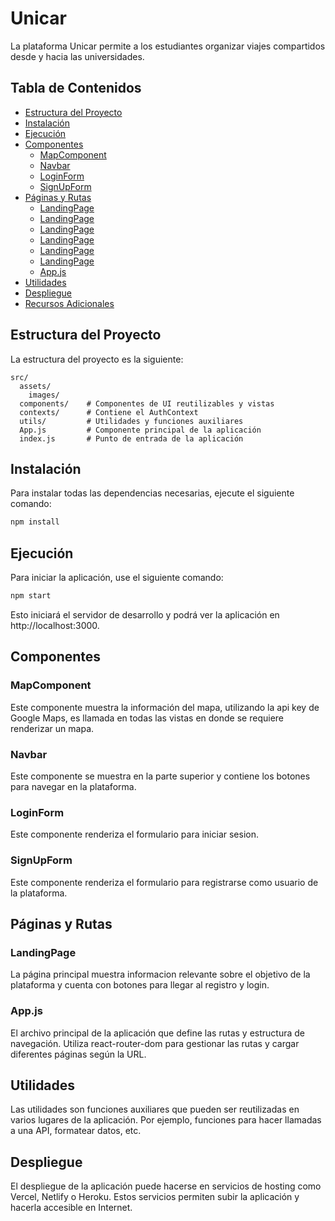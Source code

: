 # Unicar

La plataforma Unicar permite a los estudiantes organizar viajes compartidos desde y hacia las universidades.

## Tabla de Contenidos

- [Estructura del Proyecto](#estructura-del-proyecto)
- [Instalación](#instalación)
- [Ejecución](#ejecución)
- [Componentes](#componentes)
  - [MapComponent](#mapcomponent)
  - [Navbar](#navbar)
  - [LoginForm](#loginform)
  - [SignUpForm](#signupform)
- [Páginas y Rutas](#páginas-y-rutas)
  - [LandingPage](#landingpage)
  - [LandingPage](#landingpage)
  - [LandingPage](#landingpage)
  - [LandingPage](#landingpage)
  - [LandingPage](#landingpage)
  - [LandingPage](#landingpage)
  - [App.js](#appjs)
- [Utilidades](#utilidades)
- [Despliegue](#despliegue)
- [Recursos Adicionales](#recursos-adicionales)

## Estructura del Proyecto

La estructura del proyecto es la siguiente:

```plaintext
src/
  assets/
    images/
  components/    # Componentes de UI reutilizables y vistas
  contexts/      # Contiene el AuthContext
  utils/         # Utilidades y funciones auxiliares
  App.js         # Componente principal de la aplicación
  index.js       # Punto de entrada de la aplicación
```

## Instalación

Para instalar todas las dependencias necesarias, ejecute el siguiente comando:

```bash
npm install
```

## Ejecución

Para iniciar la aplicación, use el siguiente comando:

```bash
npm start
```
Esto iniciará el servidor de desarrollo y podrá ver la aplicación en http://localhost:3000.

## Componentes

### MapComponent
Este componente muestra la información del mapa, utilizando la api key de Google Maps, es llamada en todas las vistas en donde se requiere renderizar un mapa.

### Navbar
Este componente se muestra en la parte superior y contiene los botones para navegar en la plataforma.

### LoginForm
Este componente renderiza el formulario para iniciar sesion.

### SignUpForm
Este componente renderiza el formulario para registrarse como usuario de la plataforma.

## Páginas y Rutas

### LandingPage
La página principal muestra informacion relevante sobre el objetivo de la plataforma y cuenta con botones para llegar al registro y login.

### App.js
El archivo principal de la aplicación que define las rutas y estructura de navegación. Utiliza react-router-dom para gestionar las rutas y cargar diferentes páginas según la URL.

## Utilidades

Las utilidades son funciones auxiliares que pueden ser reutilizadas en varios lugares de la aplicación. Por ejemplo, funciones para hacer llamadas a una API, formatear datos, etc.


## Despliegue

El despliegue de la aplicación puede hacerse en servicios de hosting como Vercel, Netlify o Heroku. Estos servicios permiten subir la aplicación y hacerla accesible en Internet.
